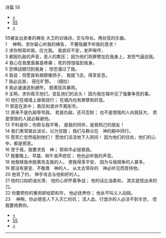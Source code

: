 ﻿





 诗篇 55




* [<](bible/PSA054.md)
* [55](bible/PSA.md)
* [>](bible/PSA056.md)



 
55被友出卖者的祷告 大卫的训诲诗，交与伶长。用丝弦的乐器。  
1 　神啊，求你留心听我的祷告， 不要隐藏不听我的恳求！  
2 求你侧耳听我，应允我。 我哀叹不安，发声唉哼，  
3 都因仇敌的声音，恶人的欺压； 因为他们将罪孽加在我身上，发怒气逼迫我。     
4 我心在我里面甚是疼痛； 死的惊惶临到我身。  
5 恐惧战兢归到我身； 惊恐漫过了我。  
6 我说：但愿我有翅膀像鸽子， 我就飞去，得享安息。  
7 我必远游， 宿在旷野。 （细拉）   
8 我必速速逃到避所， 脱离狂风暴雨。     
9 主啊，求你吞灭他们，变乱他们的舌头！ 因为我在城中见了强暴争竞的事。  
10 他们在城墙上昼夜绕行； 在城内也有罪孽和奸恶。  
11 邪恶在其中； 欺压和诡诈不离街市。     
12 原来不是仇敌辱骂我， 若是仇敌，还可忍耐； 也不是恨我的人向我狂大， 若是恨我的人就必躲避他。  
13 不料是你；你原与我平等， 是我的同伴，是我知己的朋友！  
14 我们素常彼此谈论，以为甘甜； 我们与群众在　神的殿中同行。  
15 愿死亡忽然临到他们！ 愿他们活活地下入阴间！ 因为他们的住处，他们的心中，都是邪恶。     
16 至于我，我要求告　神； 耶和华必拯救我。  
17 我要晚上、早晨、晌午哀声悲叹； 他也必听我的声音。  
18 他救赎我命脱离攻击我的人， 使我得享平安， 因为与我相争的人甚多。  
19 那没有更变、不敬畏　神的人， 从太古常存的　神必听见而苦待他。     
20 他背了约， 伸手攻击与他和好的人。  
21 他的口如奶油光滑， 他的心却怀着争战； 他的话比油柔和， 其实是拔出来的刀。     
22 你要把你的重担卸给耶和华， 他必抚养你； 他永不叫义人动摇。     
23 　神啊，你必使恶人下入灭亡的坑； 流人血、行诡诈的人必活不到半世， 但我要倚靠你。 
* [<](bible/PSA054.md)
* [55](bible/PSA.md)
* [>](bible/PSA056.md)





---









